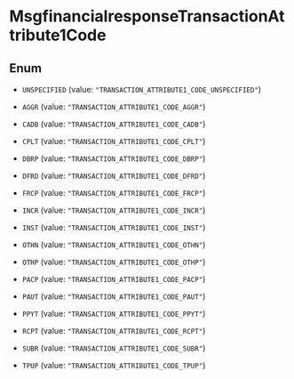 

# MsgfinancialresponseTransactionAttribute1Code

## Enum


* `UNSPECIFIED` (value: `"TRANSACTION_ATTRIBUTE1_CODE_UNSPECIFIED"`)

* `AGGR` (value: `"TRANSACTION_ATTRIBUTE1_CODE_AGGR"`)

* `CADB` (value: `"TRANSACTION_ATTRIBUTE1_CODE_CADB"`)

* `CPLT` (value: `"TRANSACTION_ATTRIBUTE1_CODE_CPLT"`)

* `DBRP` (value: `"TRANSACTION_ATTRIBUTE1_CODE_DBRP"`)

* `DFRD` (value: `"TRANSACTION_ATTRIBUTE1_CODE_DFRD"`)

* `FRCP` (value: `"TRANSACTION_ATTRIBUTE1_CODE_FRCP"`)

* `INCR` (value: `"TRANSACTION_ATTRIBUTE1_CODE_INCR"`)

* `INST` (value: `"TRANSACTION_ATTRIBUTE1_CODE_INST"`)

* `OTHN` (value: `"TRANSACTION_ATTRIBUTE1_CODE_OTHN"`)

* `OTHP` (value: `"TRANSACTION_ATTRIBUTE1_CODE_OTHP"`)

* `PACP` (value: `"TRANSACTION_ATTRIBUTE1_CODE_PACP"`)

* `PAUT` (value: `"TRANSACTION_ATTRIBUTE1_CODE_PAUT"`)

* `PPYT` (value: `"TRANSACTION_ATTRIBUTE1_CODE_PPYT"`)

* `RCPT` (value: `"TRANSACTION_ATTRIBUTE1_CODE_RCPT"`)

* `SUBR` (value: `"TRANSACTION_ATTRIBUTE1_CODE_SUBR"`)

* `TPUP` (value: `"TRANSACTION_ATTRIBUTE1_CODE_TPUP"`)



